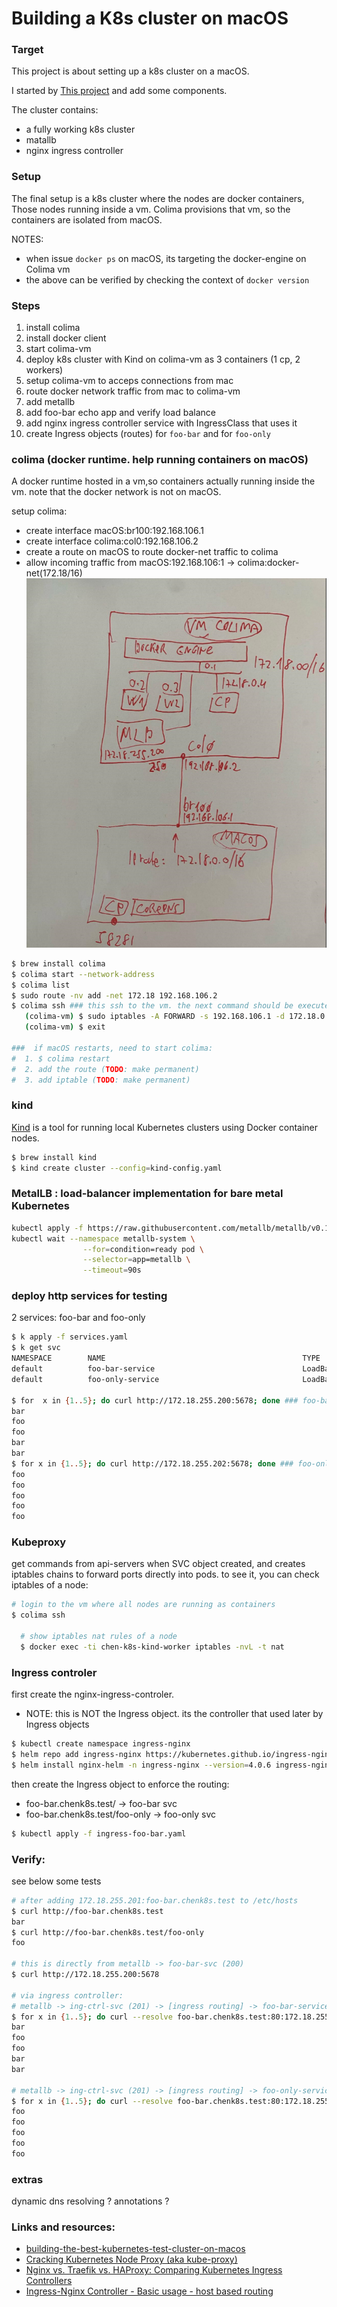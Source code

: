 # Building a K8s cluster on macOS

### Target
This project is about setting up a k8s cluster on a macOS.

I started by [This project](https://opencredo.com/blogs/building-the-best-kubernetes-test-cluster-on-macos/) and add some components.

The cluster contains:
* a fully working k8s cluster
* matallb
* nginx ingress controller

### Setup
The final setup is a k8s cluster where the nodes are docker containers, Those nodes running inside a vm.
Colima provisions that vm, so the containers are isolated from macOS.

NOTES:
 * when issue `docker ps` on macOS, its targeting the docker-engine on Colima vm
 * the above can be verified by checking the context of `docker version`


### Steps
1. install colima
2. install docker client
3. start colima-vm
4. deploy k8s cluster with Kind on colima-vm as 3 containers (1 cp, 2 workers)
5. setup colima-vm to acceps connections from mac
6. route docker network traffic from mac to colima-vm
7. add metallb
8. add foo-bar echo app and verify load balance
9. add nginx ingress controller service with IngressClass that uses it
11. create Ingress objects (routes) for `foo-bar` and for `foo-only`

### colima (docker runtime. help running containers on macOS)
A docker runtime hosted in a vm,so containers actually running inside the vm.
note that the docker network is not on macOS.

setup colima:
  - create interface macOS:br100:192.168.106.1
  - create interface colima:col0:192.168.106.2 
  - create a route on macOS to route docker-net traffic to colima
  - allow incoming traffic from macOS:192.168.106:1 -> colima:docker-net(172.18/16)
![](colima-vm.png)
```bash
$ brew install colima
$ colima start --network-address
$ colima list
$ sudo route -nv add -net 172.18 192.168.106.2
$ colima ssh ### this ssh to the vm. the next command should be executed inside the vm
   (colima-vm) $ sudo iptables -A FORWARD -s 192.168.106.1 -d 172.18.0.0/16 -i col0 -o br-3ca3442bb072 -p tcp -j ACCEPT
   (colima-vm) $ exit

###  if macOS restarts, need to start colima:
#  1. $ colima restart
#  2. add the route (TODO: make permanent)
#  3. add iptable (TODO: make permanent)

```
### kind
[Kind](https://kind.sigs.k8s.io/) is a tool for running local Kubernetes clusters using Docker container nodes.

```bash
$ brew install kind
$ kind create cluster --config=kind-config.yaml
```




### MetalLB : load-balancer implementation for bare metal Kubernetes

```bash
kubectl apply -f https://raw.githubusercontent.com/metallb/metallb/v0.13.9/config/manifests/metallb-native.yaml
kubectl wait --namespace metallb-system \
                --for=condition=ready pod \
                --selector=app=metallb \
                --timeout=90s
```
### deploy http services for testing
2 services: foo-bar and foo-only

```bash
$ k apply -f services.yaml
$ k get svc
NAMESPACE        NAME                                            TYPE           CLUSTER-IP      EXTERNAL-IP      PORT(S)                      AGE
default          foo-bar-service                                 LoadBalancer   10.76.144.220   172.18.255.200   5678:32611/TCP               18h
default          foo-only-service                                LoadBalancer   10.76.149.240   172.18.255.202   5678:30506/TCP               72s

$ for  x in {1..5}; do curl http://172.18.255.200:5678; done ### foo-bar
bar
foo
foo
bar
bar
$ for x in {1..5}; do curl http://172.18.255.202:5678; done ### foo-only
foo
foo
foo
foo
foo

```




### Kubeproxy
get commands from api-servers when SVC object created, and creates iptables chains to forward ports directly into pods.
to see it, you can check iptables of a node:

```bash
# login to the vm where all nodes are running as containers
$ colima ssh

  # show iptables nat rules of a node
  $ docker exec -ti chen-k8s-kind-worker iptables -nvL -t nat
```

### Ingress controler

first create the nginx-ingress-controler.
* NOTE: this is NOT the Ingress object. its the controller that used later by Ingress objects
```bash
$ kubectl create namespace ingress-nginx
$ helm repo add ingress-nginx https://kubernetes.github.io/ingress-nginx
$ helm install nginx-helm -n ingress-nginx --version=4.0.6 ingress-nginx/ingress-nginx

```
then create the Ingress object to enforce the routing:
 * foo-bar.chenk8s.test/          ->  foo-bar svc
 * foo-bar.chenk8s.test/foo-only  ->  foo-only svc

```bash
$ kubectl apply -f ingress-foo-bar.yaml 
```

### Verify:
see below some tests

```bash
# after adding 172.18.255.201:foo-bar.chenk8s.test to /etc/hosts
$ curl http://foo-bar.chenk8s.test
bar
$ curl http://foo-bar.chenk8s.test/foo-only
foo

# this is directly from metallb -> foo-bar-svc (200)
$ curl http://172.18.255.200:5678

# via ingress controller: 
# metallb -> ing-ctrl-svc (201) -> [ingress routing] -> foo-bar-service
$ for x in {1..5}; do curl --resolve foo-bar.chenk8s.test:80:172.18.255.201 http://foo-bar.chenk8s.test; done
bar
foo
foo
bar
bar

# metallb -> ing-ctrl-svc (201) -> [ingress routing] -> foo-only-service
$ for x in {1..5}; do curl --resolve foo-bar.chenk8s.test:80:172.18.255.201 http://foo-bar.chenk8s.test/foo-only; done   
foo
foo
foo
foo
foo

```


### extras
dynamic dns resolving ?
annotations ?




### Links and resources:
* [building-the-best-kubernetes-test-cluster-on-macos](https://opencredo.com/blogs/building-the-best-kubernetes-test-cluster-on-macos/)
* [Cracking Kubernetes Node Proxy (aka kube-proxy)](https://arthurchiao.art/blog/cracking-k8s-node-proxy/)
* [Nginx vs. Traefik vs. HAProxy: Comparing Kubernetes Ingress Controllers](https://loft.sh/blog/nginx-vs-traefik-vs-haproxy-comparing-kubernetes-ingress-controllers/)
* [Ingress-Nginx Controller - Basic usage - host based routing](https://kubernetes.github.io/ingress-nginx/user-guide/basic-usage/)

